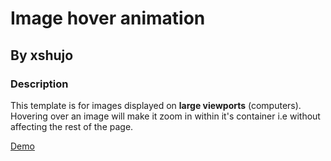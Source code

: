 # Image hover animation

## By xshujo

### Description

This template is for images displayed on **large viewports** (computers). Hovering over an image will make it zoom in within it's container i.e without affecting the rest of the page.

[Demo](./demo.gif)

